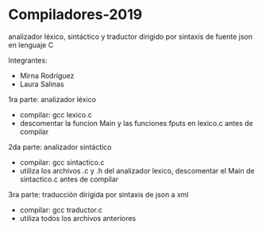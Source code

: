 # Compiladores-2019
analizador léxico, sintáctico y traductor dirigido por sintaxis de fuente json en lenguaje C

Integrantes:
- Mirna Rodriguez
- Laura Salinas

1ra parte: analizador léxico
* compilar: gcc lexico.c
* descomentar la funcion Main y las funciones fputs en lexico.c antes de compilar

2da parte: analizador sintáctico
* compilar: gcc sintactico.c
* utiliza los archivos .c y .h del analizador lexico, descomentar el Main de sintactico.c antes de compilar

3ra parte: traducción dirigida por sintaxis de json a xml
* compilar: gcc traductor.c
* utiliza todos los archivos anteriores
